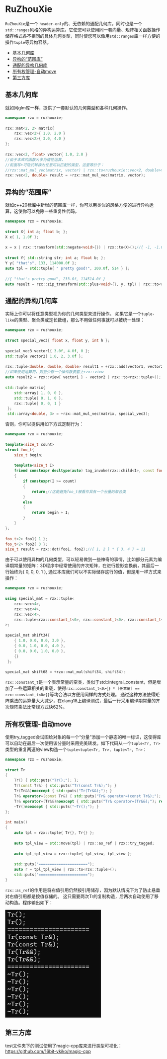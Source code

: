 # RuZhouXie
`RuZhouXie`是一个 `header-only`的、无依赖的通配几何库，同时也是一个`std::ranges`风格的异构运算库。它使您可以使用同一套向量、矩阵相关函数操作储存格式各不相同的具体几何类型，同时使您可以像用`std::ranges`库一样方便的操作`tuple`等异构容器。

- [基本几何库](#基本几何库)
- [异构的“范围库”](#异构的范围库)
- [通配的异构几何库](#通配的异构几何库)
- [所有权管理-自动move](#所有权管理-自动move)
- [第三方库](#第三方库)

## 基本几何库
就如同glm库一样，提供了一套默认的几何类型和各种几何操作。
```cpp
namespace rzx = ruzhouxie;

rzx::mat<2, 2> matrix{
    rzx::vec<2>{ 1.0, 2.0 }
    rzx::vec<2>{ 3.0, 4.0 }
};

rzx::vec<2, float> vector{ 1.0, 2.0 }
//由于本库的函数大多为惰性运算，
//前面写+可隐式转换为任意可以匹配的类型，这里等价于：
//rzx::mat_mul_vec(matrix, vector) | rzx::to<ruzhouxie::vec<2, double>>()
rzx::vec<2, double> result = +rzx::mat_mul_vec(matrix, vector);
```

## 异构的“范围库”
就如c++20标库中新增的范围库一样，你可以用类似的风格方便的进行异构运算，这使你可以免除一些重复性代码。
```cpp
namespace rzx = ruzhouxie;

struct X{ int a; float b; };
X x{ 1, 1.0f };

x = x | rzx::transform(std::negate<void>{}) | rzx::to<X>();//{ -1, -1.0f }

struct Y{ std::string str; int a; float b; };
Y y{ "that's", 133, 114000.0f };
auto tpl = std::tuple{ " pretty good!", 200.0f, 514 } };

//{ "that's pretty good", 233.0f, 114514.0f }
auto result = rzx::zip_transform(std::plus<void>{}, y, tpl) | rzx::to<rzx::tuple>();
```

## 通配的异构几何库
实际上你可以将任意类型视为你的几何类型来进行操作。
如果它是一个`tuple-like`的类型、聚合类或定长数组，那么不用做任何事就可以被统一处理：
```cpp
namespace rzx = ruzhouxie;

struct special_vec3{ float x, float y, int h };

special_vec3 vector1{ 3.0f, 4.0f, 0 };
std::tuple vector2{ 1.0, 2, 3.0f };

rzx::tuple<double, double, double> result1 = +rzx::add(vector1, vector2);
//如果使用运算符，则至少有一个操作数要套上rzx::view
auto result2 = rzx::view{ vector1 } - vector2 | rzx::to<rzx::tuple>();

std::tuple matrix{ 
    std::array{ 1, 0, 0 },
    std::tuple{ 0, 1, 0 },
    rzx::tuple{ 0, 0, 1 }
 };
 std::array<double, 3> = +rzx::mat_mul_vec(matrix, special_vec3);
```
否则，你可以提供用如下方式定制行为：
```cpp
namespace rzx = ruzhouxie;

template<size_t count>
struct foo_t{ 
    size_t begin;

    template<size_t I>
    friend constexpr decltype(auto) tag_invoke(rzx::child<I>, const foo_t& self)noexcept
    {
        if constexpr(I >= count)
        {
            return;//这能避免foo_t被看作具有一个分量的聚合类
        }
        else
        {
            return begin + I;
        }
    }
};

foo_t<2> foo1{ 1 };
foo_t<2> foo2{ 3 };
size_t result = rzx::dot(foo1, foo2);//{ 1, 2 } * { 3, 4 } = 11
```
由于可以使用异构的几何类型，可以轻易做到一些神奇的事情，比如部分元素为编译期常量的矩阵：3D程序中经常使用的齐次矩阵，在进行投影变换前，其最后一行始终为{ 0, 0, 0, 1 }, 通过本库我们可以不实际储存这行的值，但是用一样方式来操作：
```cpp
namespace rzx = ruzhouxie;

using special_mat = rzx::tuple<
    rzx::vec<4>,
    rzx::vec<4>,
    rzx::vec<4>,
    rzx::tuple<rzx::constant_t<0>, rzx::constant_t<0>, rzx::constant_t<0>, rzx::constant_t<1>>
>;

special_mat shift34{ 
    { 1.0, 0.0, 0.0, 3.0 },
    { 0.0, 1.0, 0.0, 4.0 },
    { 0.0, 0.0, 1.0, 0.0 },
    {}
 };

special_mat shift68 = +rzx::mat_mul(shift34, shift34);
```
`rzx::constant_t`是一个表示常量的空类，类似于std::integral_constant，但是增加了一些运算相关的重载，使得`rzx::constant_t<0>{} * [任意值] == rzx::constant_t<0>{}`等均合法以方便用同样的方式处理。
通过这种方法使得矩阵乘法的运算量大大减少，在clang18上编译测试，最后一行采用编译期常量的齐次矩阵乘法比常规方式快62%。

## 所有权管理-自动move
使用try_tagged会试图给对象的每一个“分量”添加一个静态的唯一标识，这使得库可以自动在最后一次使用该分量时采用完美转发。如下代码从一个`tuple<Tr, Tr>`类型的重复两遍的view构造一个`tuple<tuple<Tr, Tr>, tuple<Tr, Tr>`：

```cpp
namespace rzx = ruzhouxie;

struct Tr
{
    Tr() { std::puts("Tr();"); };
    Tr(const Tr&) { std::puts("Tr(const Tr&);"); }
    Tr(Tr&&)noexcept { std::puts("Tr(Tr&&);"); }
    Tr& operator=(const Tr&) { std::puts("Tr& operator=(const Tr&);"); return *this; }
    Tr& operator=(Tr&&)noexcept { std::puts("Tr& operator=(Tr&&);"); return *this; }
    ~Tr()noexcept { std::puts("~Tr();"); }
};

int main()
{
    auto tpl = rzx::tuple{ Tr{}, Tr{} };
    
    auto tpl_view = std::move(tpl) | rzx::as_ref | rzx::try_tagged;
    
    auto tpl_tpl_view = rzx::tuple{ tpl_view, tpl_view };
    
    std::puts("======================");
    auto r = tpl_tpl_view | rzx::to<rzx::tuple>();
    std::puts("======================");
}
```

`rzx::as_ref`的作用是将右值引用仍然按引用储存，因为默认情况下为了防止悬垂对右值引用都是按值存储的。
这只需要两次Tr的复制构造，后两次自动使用了移动构造。程序输出如下：

![](docs/assets/auto-move-output.png)

## 第三方库
test文件夹下的测试使用了magic-cpp库来进行类型可视化：https://github.com/16bit-ykiko/magic-cpp